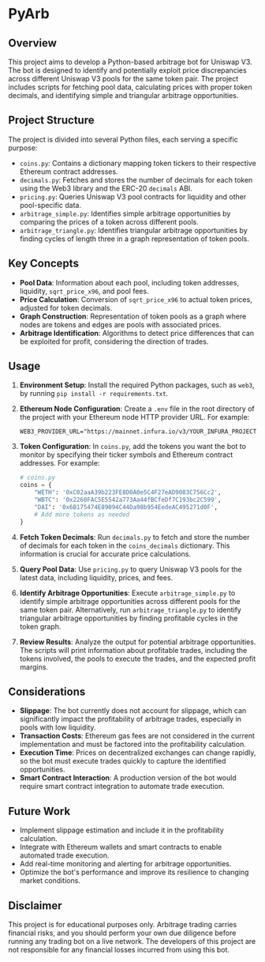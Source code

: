 # PyArb

## Overview
This project aims to develop a Python-based arbitrage bot for Uniswap V3. The bot is designed to identify and potentially exploit price discrepancies across different Uniswap V3 pools for the same token pair. The project includes scripts for fetching pool data, calculating prices with proper token decimals, and identifying simple and triangular arbitrage opportunities.

## Project Structure
The project is divided into several Python files, each serving a specific purpose:

- `coins.py`: Contains a dictionary mapping token tickers to their respective Ethereum contract addresses.
- `decimals.py`: Fetches and stores the number of decimals for each token using the Web3 library and the ERC-20 `decimals` ABI.
- `pricing.py`: Queries Uniswap V3 pool contracts for liquidity and other pool-specific data.
- `arbitrage_simple.py`: Identifies simple arbitrage opportunities by comparing the prices of a token across different pools.
- `arbitrage_triangle.py`: Identifies triangular arbitrage opportunities by finding cycles of length three in a graph representation of token pools.

## Key Concepts

- **Pool Data**: Information about each pool, including token addresses, liquidity, `sqrt_price_x96`, and pool fees.
- **Price Calculation**: Conversion of `sqrt_price_x96` to actual token prices, adjusted for token decimals.
- **Graph Construction**: Representation of token pools as a graph where nodes are tokens and edges are pools with associated prices.
- **Arbitrage Identification**: Algorithms to detect price differences that can be exploited for profit, considering the direction of trades.

## Usage

1. **Environment Setup**: Install the required Python packages, such as `web3`, by running `pip install -r requirements.txt`.

2. **Ethereum Node Configuration**: Create a `.env` file in the root directory of the project with your Ethereum node HTTP provider URL. For example:
   ```
   WEB3_PROVIDER_URL="https://mainnet.infura.io/v3/YOUR_INFURA_PROJECT_ID"
   ```

3. **Token Configuration**: In `coins.py`, add the tokens you want the bot to monitor by specifying their ticker symbols and Ethereum contract addresses. For example:
   ```python
   # coins.py
   coins = {
       "WETH": '0xC02aaA39b223FE8D0A0e5C4F27eAD9083C756Cc2',
       "WBTC": '0x2260FAC5E5542a773Aa44fBCfeDf7C193bc2C599',
       "DAI": '0x6B175474E89094C44Da98b954EedeAC495271d0F',
       # Add more tokens as needed
   }
   ```

4. **Fetch Token Decimals**: Run `decimals.py` to fetch and store the number of decimals for each token in the `coins_decimals` dictionary. This information is crucial for accurate price calculations.

5. **Query Pool Data**: Use `pricing.py` to query Uniswap V3 pools for the latest data, including liquidity, prices, and fees.

6. **Identify Arbitrage Opportunities**: Execute `arbitrage_simple.py` to identify simple arbitrage opportunities across different pools for the same token pair. Alternatively, run `arbitrage_triangle.py` to identify triangular arbitrage opportunities by finding profitable cycles in the token graph.

7. **Review Results**: Analyze the output for potential arbitrage opportunities. The scripts will print information about profitable trades, including the tokens involved, the pools to execute the trades, and the expected profit margins.

## Considerations

- **Slippage**: The bot currently does not account for slippage, which can significantly impact the profitability of arbitrage trades, especially in pools with low liquidity.
- **Transaction Costs**: Ethereum gas fees are not considered in the current implementation and must be factored into the profitability calculation.
- **Execution Time**: Prices on decentralized exchanges can change rapidly, so the bot must execute trades quickly to capture the identified opportunities.
- **Smart Contract Interaction**: A production version of the bot would require smart contract integration to automate trade execution.

## Future Work

- Implement slippage estimation and include it in the profitability calculation.
- Integrate with Ethereum wallets and smart contracts to enable automated trade execution.
- Add real-time monitoring and alerting for arbitrage opportunities.
- Optimize the bot's performance and improve its resilience to changing market conditions.

## Disclaimer

This project is for educational purposes only. Arbitrage trading carries financial risks, and you should perform your own due diligence before running any trading bot on a live network. The developers of this project are not responsible for any financial losses incurred from using this bot.
